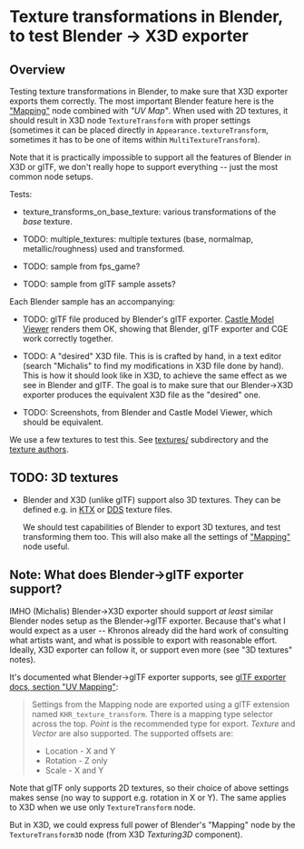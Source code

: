 # Texture transformations in Blender, to test Blender -> X3D exporter

## Overview

Testing texture transformations in Blender, to make sure that X3D exporter exports them correctly. The most important Blender feature here is the ["Mapping"](https://docs.blender.org/manual/en/latest/render/shader_nodes/vector/mapping.html) node combined with _"UV Map"_. When used with 2D textures, it should result in X3D node `TextureTransform` with proper settings (sometimes it can be placed directly in `Appearance.textureTransform`, sometimes it has to be one of items within `MultiTextureTransform`).

Note that it is practically impossible to support all the features of Blender in X3D or glTF, we don't really hope to support everything -- just the most common node setups.

Tests:

- texture_transforms_on_base_texture: various transformations of the _base_ texture.

- TODO: multiple_textures: multiple textures (base, normalmap, metallic/roughness) used and transformed.

- TODO: sample from fps_game?

- TODO: sample from glTF sample assets?

Each Blender sample has an accompanying:

- TODO: glTF file produced by Blender's glTF exporter. [Castle Model Viewer](https://castle-engine.io/castle-model-viewer) renders them OK, showing that Blender, glTF exporter and CGE work correctly together.

- TODO: A "desired" X3D file. This is is crafted by hand, in a text editor (search "Michalis" to find my modifications in X3D file done by hand). This is how it should look like in X3D, to achieve the same effect as we see in Blender and glTF. The goal is to make sure that our Blender->X3D exporter produces the equivalent X3D file as the "desired" one.

- TODO: Screenshots, from Blender and Castle Model Viewer, which should be equivalent.

We use a few textures to test this. See [textures/](textures/) subdirectory and the [texture authors](textures/AUTHORS.md).

## TODO: 3D textures

- Blender and X3D (unlike glTF) support also 3D textures. They can be defined e.g. in [KTX](https://castle-engine.io/ktx) or [DDS](https://castle-engine.io/dds) texture files.

    We should test capabilities of Blender to export 3D textures, and test transforming them too. This will also make all the settings of ["Mapping"](https://docs.blender.org/manual/en/latest/render/shader_nodes/vector/mapping.html) node useful.

## Note: What does Blender->glTF exporter support?

IMHO (Michalis) Blender->X3D exporter should support _at least_ similar Blender nodes setup as the Blender->glTF exporter. Because that's what I would expect as a user -- Khronos already did the hard work of consulting what artists want, and what is possible to export with reasonable effort. Ideally, X3D exporter can follow it, or support even more (see "3D textures" notes).

It's documented what Blender->glTF exporter supports, see [glTF exporter docs, section "UV Mapping"](https://docs.blender.org/manual/en/dev/addons/import_export/scene_gltf2.html#uv-mapping):

> Settings from the Mapping node are exported using a glTF extension named `KHR_texture_transform`. There is a mapping type selector across the top. _Point_ is the recommended type for export. _Texture_ and _Vector_ are also supported. The supported offsets are:
>
> - Location - X and Y
> - Rotation - Z only
> - Scale - X and Y

Note that glTF only supports 2D textures, so their choice of above settings makes sense (no way to support e.g. rotation in X or Y). The same applies to X3D when we use only `TextureTransform` node.

But in X3D, we could express full power of Blender's "Mapping" node by the `TextureTransform3D` node (from X3D _Texturing3D_ component).